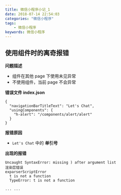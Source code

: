 ```yaml
---
title: 微信小程序小记_1
date: 2018-07-14 22:54:03
categories: "微信小程序"
tags:
    - 微信小程序
keywords: 微信小程序
---
```


## 使用组件时的离奇报错

**问题描述**

- 组件在其他 page 下使用未见异常
- 不使用组件，当前 page 不会异常

**错误文件 index.json**

```
{
  "navigationBarTitleText": "Let's Chat",
  "usingComponents": {
    "h-alert": "/components/alert/alert"
  }
}
```

**报错原因**
- `Let's Chat` 中的 **单引号**

**出现的报错**

```
Uncaught SyntaxError: missing ) after argument list
渲染层错误
exparserScriptError
  t is not a function
  TypeError: t is not a function

... ...

```


